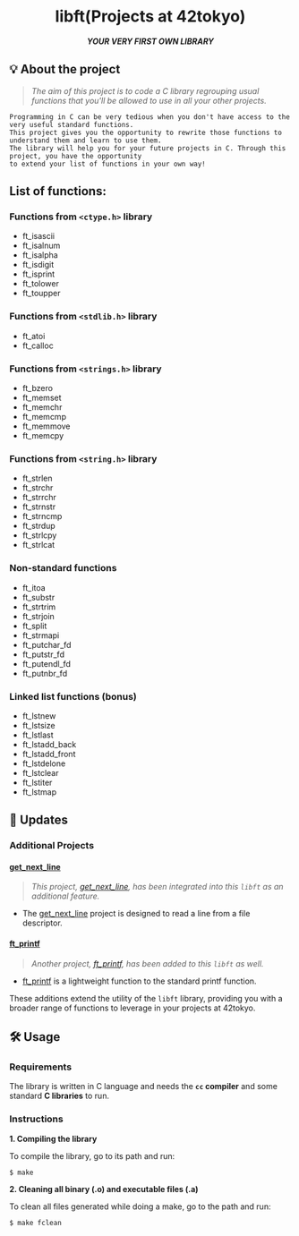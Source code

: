 <h1 align="center">
	libft(Projects at 42tokyo)
</h1>

<p align="center">
	<b><i>YOUR VERY FIRST OWN LIBRARY</i></b><br>
</p>

## 💡 About the project

> _The aim of this project is to code a C library regrouping usual functions that you'll be allowed to use in all your other projects._

	Programming in C can be very tedious when you don't have access to the very useful standard functions.
	This project gives you the opportunity to rewrite those functions to understand them and learn to use them.
	The library will help you for your future projects in C. Through this project, you have the opportunity
	to extend your list of functions in your own way!

## List of functions:

### Functions from `<ctype.h>` library

* ft_isascii
* ft_isalnum
* ft_isalpha
* ft_isdigit
* ft_isprint
* ft_tolower
* ft_toupper

### Functions from `<stdlib.h>` library

* ft_atoi
* ft_calloc

### Functions from `<strings.h>` library

* ft_bzero
* ft_memset
* ft_memchr
* ft_memcmp
* ft_memmove
* ft_memcpy

### Functions from `<string.h>` library

* ft_strlen
* ft_strchr
* ft_strrchr
* ft_strnstr
* ft_strncmp
* ft_strdup
* ft_strlcpy
* ft_strlcat

### Non-standard functions

* ft_itoa
* ft_substr
* ft_strtrim
* ft_strjoin
* ft_split
* ft_strmapi
* ft_putchar_fd
* ft_putstr_fd
* ft_putendl_fd
* ft_putnbr_fd

### Linked list functions (bonus)

* ft_lstnew
* ft_lstsize
* ft_lstlast
* ft_lstadd_back
* ft_lstadd_front
* ft_lstdelone
* ft_lstclear
* ft_lstiter
* ft_lstmap

## 🚀 Updates

### Additional Projects

#### [get_next_line](https://github.com/jayjayjay-hub/get_next_line)

> _This project, [get_next_line](https://github.com/jayjayjay-hub/get_next_line), has been integrated into this `libft` as an additional feature._

- The [get_next_line](https://github.com/jayjayjay-hub/get_next_line) project is designed to read a line from a file descriptor.

#### [ft_printf](https://github.com/jayjayjay-hub/ft_printf)

> _Another project, [ft_printf](https://github.com/jayjayjay-hub/ft_printf), has been added to this `libft` as well._

- [ft_printf](https://github.com/jayjayjay-hub/ft_printf) is a lightweight function to the standard printf function.

These additions extend the utility of the `libft` library, providing you with a broader range of functions to leverage in your projects at 42tokyo.


## 🛠️ Usage

### Requirements

The library is written in C language and needs the **`cc` compiler** and some standard **C libraries** to run.

### Instructions

**1. Compiling the library**

To compile the library, go to its path and run:

```shell
$ make
```

**2. Cleaning all binary (.o) and executable files (.a)**

To clean all files generated while doing a make, go to the path and run:

```shell
$ make fclean
```
